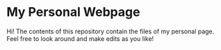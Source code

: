 
<html>

<h1> My Personal Webpage</h1>
<p> Hi! The contents of this repository contain the files of my personal page. Feel free to look around and make edits as you like! </p>


